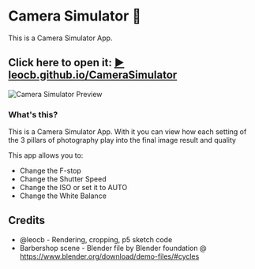 # Camera Simulator 🎥

This is a Camera Simulator App.

## Click here to open it: [▶ leocb.github.io/CameraSimulator](https://leocb.github.io/CameraSimulator)

![Camera Simulator Preview](https://user-images.githubusercontent.com/8310271/224900984-4e373c2c-7e5b-440c-b941-de0bc4f27e27.png)

### What's this?

This is a Camera Simulator App. With it you can view how each setting of the 3 pillars of photography play into the final image result and quality

This app allows you to:

- Change the F-stop
- Change the Shutter Speed
- Change the ISO or set it to AUTO
- Change the White Balance

## Credits

- @leocb - Rendering, cropping, p5 sketch code
- Barbershop scene - Blender file by Blender foundation @ <https://www.blender.org/download/demo-files/#cycles>
